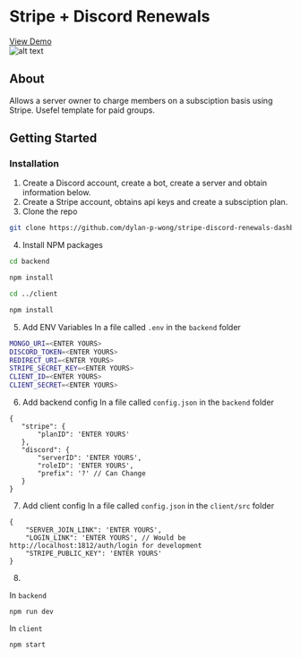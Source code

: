 # Stripe + Discord Renewals
<a href="space">View Demo</a>
<br>
![alt text](http://url/to/img.png)
## About
Allows a server owner to charge members on a subsciption basis using Stripe. Usefel template for paid groups.

## Getting Started

### Installation
1. Create a Discord account, create a bot, create a server and obtain information below.
2. Create a Stripe account, obtains api keys and create a subsciption plan.
3. Clone the repo
```sh
git clone https://github.com/dylan-p-wong/stripe-discord-renewals-dashboard.git
```
4. Install NPM packages
```sh
cd backend
```
```sh
npm install
```
```sh
cd ../client
```
```sh
npm install
```
5. Add ENV Variables
In a file called ```.env``` in the ```backend``` folder
```sh
MONGO_URI=<ENTER YOURS>
DISCORD_TOKEN=<ENTER YOURS>
REDIRECT_URI=<ENTER YOURS>
STRIPE_SECRET_KEY=<ENTER YOURS>
CLIENT_ID=<ENTER YOURS>
CLIENT_SECRET=<ENTER YOURS>
```
6. Add backend config
In a file called ```config.json``` in the ```backend``` folder
 ```
 {
    "stripe": {
        "planID": 'ENTER YOURS'
    },
    "discord": {
        "serverID": 'ENTER YOURS',
        "roleID": 'ENTER YOURS',
        "prefix": '?' // Can Change
    }
}
 ```
7. Add client config
In a file called ```config.json``` in the ```client/src``` folder
```
{
    "SERVER_JOIN_LINK": 'ENTER YOURS',
    "LOGIN_LINK": 'ENTER YOURS', // Would be http://localhost:1812/auth/login for development
    "STRIPE_PUBLIC_KEY": 'ENTER YOURS'
}
```
8. 
In ```backend```
```
npm run dev
```
In ```client```
```
npm start
```
